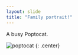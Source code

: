 ```yaml
---
layout: slide
title: "Family portrait!"
---
```


A busy Poptocat.

![poptocat](https://octodex.github.com/images/poptocat.png)
{: .center}
